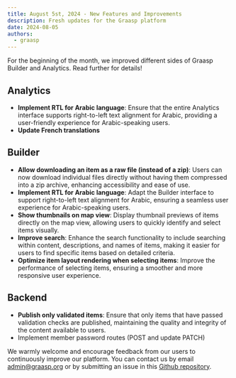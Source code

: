 ```yaml
---
title: August 5st, 2024 - New Features and Improvements
description: Fresh updates for the Graasp platform
date: 2024-08-05
authors:
  - graasp
---
```


For the beginning of the month, we improved different sides of Graasp Builder and Analytics. Read further for details!

<!-- Everything below this will not be shown in the post overview -->
<!-- truncate -->

## Analytics

- **Implement RTL for Arabic language**: Ensure that the entire Analytics interface supports right-to-left text alignment for Arabic, providing a user-friendly experience for Arabic-speaking users.
- **Update French translations**

## Builder

- **Allow downloading an item as a raw file (instead of a zip)**: Users can now download individual files directly without having them compressed into a zip archive, enhancing accessibility and ease of use.
- **Implement RTL for Arabic language**: Adapt the Builder interface to support right-to-left text alignment for Arabic, ensuring a seamless user experience for Arabic-speaking users.
- **Show thumbnails on map view**: Display thumbnail previews of items directly on the map view, allowing users to quickly identify and select items visually.
- **Improve search**: Enhance the search functionality to include searching within content, descriptions, and names of items, making it easier for users to find specific items based on detailed criteria.
- **Optimize item layout rendering when selecting items**: Improve the performance of selecting items, ensuring a smoother and more responsive user experience.

## Backend

- **Publish only validated items**: Ensure that only items that have passed validation checks are published, maintaining the quality and integrity of the content available to users.
- Implement member password routes (POST and update PATCH)

<!-- Generic message -->

We warmly welcome and encourage feedback from our users to continuously improve our platform. You can contact us by email [admin@graasp.org](mailto:admin@graasp.org) or by submitting an issue in this [Github repository](https://github.com/graasp/graasp-feedback).
